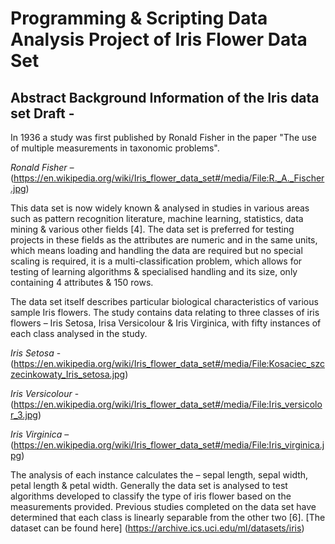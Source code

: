 # Programming & Scripting Data Analysis Project of Iris Flower Data Set

## Abstract Background Information of the Iris data set Draft - 

In 1936 a study was first published by Ronald Fisher in the paper "The use of multiple measurements in taxonomic problems". 

*Ronald Fisher –* 
(https://en.wikipedia.org/wiki/Iris_flower_data_set#/media/File:R._A._Fischer.jpg)

This data set is now widely known & analysed in studies in various areas such as pattern recognition literature, machine learning, statistics, data mining & various other fields [4]. The data set is preferred for testing projects in these fields as the attributes are numeric and in the same units, which means loading and handling the data are required but no special scaling is required, it is a multi-classification problem, which allows for testing of learning algorithms & specialised handling and its size, only containing 4 attributes & 150 rows.

The data set itself describes particular biological characteristics of various sample Iris flowers. The study contains data relating to three classes of iris flowers – Iris Setosa, Irisa Versicolour & Iris Virginica, with fifty instances of each class analysed in the study. 

*Iris Setosa* -(https://en.wikipedia.org/wiki/Iris_flower_data_set#/media/File:Kosaciec_szczecinkowaty_Iris_setosa.jpg)

*Iris Versicolour* -(https://en.wikipedia.org/wiki/Iris_flower_data_set#/media/File:Iris_versicolor_3.jpg)

*Iris Virginica* –(https://en.wikipedia.org/wiki/Iris_flower_data_set#/media/File:Iris_virginica.jpg)

The analysis of each instance calculates the – sepal length, sepal width, petal length & petal width. Generally the data set is analysed to test algorithms developed to classify the type of iris flower based on the measurements provided. Previous studies completed on the data set have determined that each class is linearly separable from the other two [6]. [The dataset can be found here] (https://archive.ics.uci.edu/ml/datasets/iris) 
